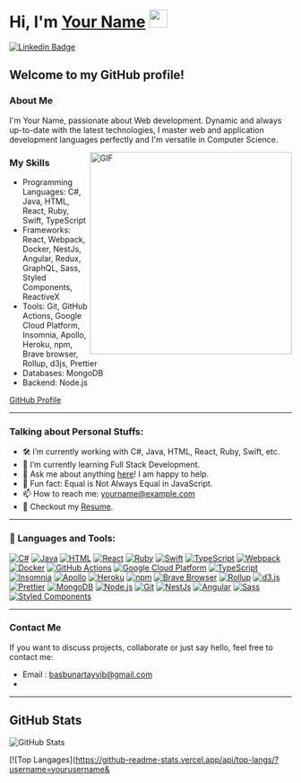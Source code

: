 # Hi, I'm [Your Name](https://yourwebsite.com/) <img src="https://github.com/yourusername/yourusername/raw/main/images/Hi.gif" height="32" />

[![Linkedin Badge](https://img.shields.io/badge/-LinkedIn-0e76a8?style=flat-square&logo=Linkedin&logoColor=white)](https://linkedin.com/in/yourusername/)

## Welcome to my GitHub profile!

### About Me
I'm Your Name, passionate about Web development. Dynamic and always up-to-date with the latest technologies, I master web and application development languages perfectly and I'm versatile in Computer Science.

<img align="right" alt="GIF" src="https://github.com/yourusername" width="360px"/>

### My Skills
- Programming Languages: C#, Java, HTML, React, Ruby, Swift, TypeScript
- Frameworks: React, Webpack, Docker, NestJs, Angular, Redux, GraphQL, Sass, Styled Components, ReactiveX
- Tools: Git, GitHub Actions, Google Cloud Platform, Insomnia, Apollo, Heroku, npm, Brave browser, Rollup, d3js, Prettier
- Databases: MongoDB
- Backend: Node.js

[GitHub Profile](https://github.com/yourusername)

---

### Talking about Personal Stuffs:

- 🛠️ I’m currently working with C#, Java, HTML, React, Ruby, Swift, etc.
- 🚀 I’m currently learning Full Stack Development.
- 💬 Ask me about anything [here](https://github.com/yourusername)! I am happy to help.
- 👾 Fun fact: Equal is Not Always Equal in JavaScript.
- 📫 How to reach me: yourname@example.com
- 📝 Checkout my [Resume](https://github.com/yourpdf).

---

### 🔨 Languages and Tools:

[![C#](https://raw.githubusercontent.com/yourusername/github_readme_icons/main/language_and_tools/square/csharp/csharp.svg)](https://docs.microsoft.com/en-us/dotnet/csharp/)
[![Java](https://raw.githubusercontent.com/yourusername/github_readme_icons/main/language_and_tools/square/java/java.svg)](https://www.java.com)
[![HTML](https://raw.githubusercontent.com/yourusername/github_readme_icons/main/language_and_tools/square/html/html.svg)](https://developer.mozilla.org/en-US/docs/Web/HTML)
[![React](https://raw.githubusercontent.com/yourusername/github_readme_icons/main/language_and_tools/square/react/react.svg)](https://reactjs.org/)
[![Ruby](https://raw.githubusercontent.com/yourusername/github_readme_icons/main/language_and_tools/square/ruby/ruby.svg)](https://www.ruby-lang.org/en/)
[![Swift](https://raw.githubusercontent.com/yourusername/github_readme_icons/main/language_and_tools/square/swift/swift.svg)](https://swift.org/)
[![TypeScript](https://raw.githubusercontent.com/yourusername/github_readme_icons/main/language_and_tools/square/typescript/typescript.svg)](https://www.typescriptlang.org/)
[![Webpack](https://raw.githubusercontent.com/yourusername/github_readme_icons/main/language_and_tools/square/webpack/webpack.svg)](https://webpack.js.org/)
[![Docker](https://raw.githubusercontent.com/yourusername/github_readme_icons/main/language_and_tools/square/docker/docker.svg)](https://www.docker.com/)
[![GitHub Actions](https://raw.githubusercontent.com/yourusername/github_readme_icons/main/language_and_tools/square/github-actions/github-actions.svg)](https://github.com/features/actions)
[![Google Cloud Platform](https://raw.githubusercontent.com/yourusername/github_readme_icons/main/language_and_tools/square/google-cloud/google-cloud.svg)](https://cloud.google.com/)
[![TypeScript](https://raw.githubusercontent.com/yourusername/github_readme_icons/main/language_and_tools/square/typescript/typescript.svg)](https://www.typescriptlang.org/)
[![Insomnia](https://raw.githubusercontent.com/yourusername/github_readme_icons/main/language_and_tools/square/insomnia/insomnia.svg)](https://insomnia.rest/)
[![Apollo](https://raw.githubusercontent.com/yourusername/github_readme_icons/main/language_and_tools/square/apollo/apollo.svg)](https://www.apollographql.com/)
[![Heroku](https://raw.githubusercontent.com/yourusername/github_readme_icons/main/language_and_tools/square/heroku/heroku.svg)](https://www.heroku.com/)
[![npm](https://raw.githubusercontent.com/yourusername/github_readme_icons/main/language_and_tools/square/npm/npm.svg)](https://www.npmjs.com/)
[![Brave Browser](https://raw.githubusercontent.com/yourusername/github_readme_icons/main/language_and_tools/square/brave/brave.svg)](https://brave.com/)
[![Rollup](https://raw.githubusercontent.com/yourusername/github_readme_icons/main/language_and_tools/square/rollup/rollup.svg)](https://rollupjs.org/)
[![d3.js](https://raw.githubusercontent.com/yourusername/github_readme_icons/main/language_and_tools/square/d3js/d3js.svg)](https://d3js.org/)
[![Prettier](https://raw.githubusercontent.com/yourusername/github_readme_icons/main/language_and_tools/square/prettier/prettier.svg)](https://prettier.io/)
[![MongoDB](https://raw.githubusercontent.com/yourusername/github_readme_icons/main/language_and_tools/square/mongodb/mongodb.svg)](https://www.mongodb.com/)
[![Node.js](https://raw.githubusercontent.com/yourusername/github_readme_icons/main/language_and_tools/square/node/node.svg)](https://nodejs.org)
[![Git](https://raw.githubusercontent.com/yourusername/github_readme_icons/main/language_and_tools/square/git-scm/git-scm.svg)](https://git-scm.com/)
[![NestJs](https://raw.githubusercontent.com/yourusername/github_readme_icons/main/language_and_tools/square/nestjs/nestjs.svg)](https://nestjs.com/)
[![Angular](https://raw.githubusercontent.com/yourusername/github_readme_icons/main/language_and_tools/square/angular/angular.svg)](https://angular.io/)
[![Sass](https://raw.githubusercontent.com/yourusername/github_readme_icons/main/language_and_tools/square/sass/sass.svg)](https://sass-lang.com/)
[![Styled Components](https://raw.githubusercontent.com/yourusername/github_readme_icons/main/language_and_tools/square/styled-components/styled-components.svg)](https://styled-components.com/)

---

### Contact Me
If you want to discuss projects, collaborate or just say hello, feel free to contact me:

- Email : [basbunartayyib@gmail.com](mailto:yourname@example.com)
-

---

## GitHub Stats
![GitHub Stats](https://github-readme-stats.vercel.app/api?username=yourusername&show_icons=true&theme=radical)

[![Top Langages](https://github-readme-stats.vercel.app/api/top-langs/?username=yourusername&
